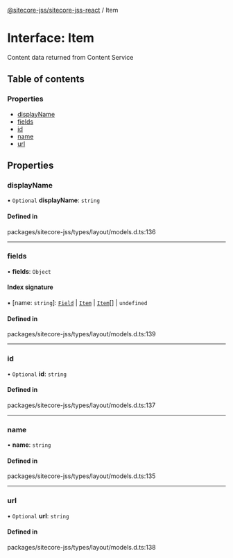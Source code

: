 [@sitecore-jss/sitecore-jss-react](../README.md) / Item

# Interface: Item

Content data returned from Content Service

## Table of contents

### Properties

- [displayName](Item.md#displayname)
- [fields](Item.md#fields)
- [id](Item.md#id)
- [name](Item.md#name)
- [url](Item.md#url)

## Properties

### displayName

• `Optional` **displayName**: `string`

#### Defined in

packages/sitecore-jss/types/layout/models.d.ts:136

___

### fields

• **fields**: `Object`

#### Index signature

▪ [name: `string`]: [`Field`](Field.md) \| [`Item`](Item.md) \| [`Item`](Item.md)[] \| `undefined`

#### Defined in

packages/sitecore-jss/types/layout/models.d.ts:139

___

### id

• `Optional` **id**: `string`

#### Defined in

packages/sitecore-jss/types/layout/models.d.ts:137

___

### name

• **name**: `string`

#### Defined in

packages/sitecore-jss/types/layout/models.d.ts:135

___

### url

• `Optional` **url**: `string`

#### Defined in

packages/sitecore-jss/types/layout/models.d.ts:138
